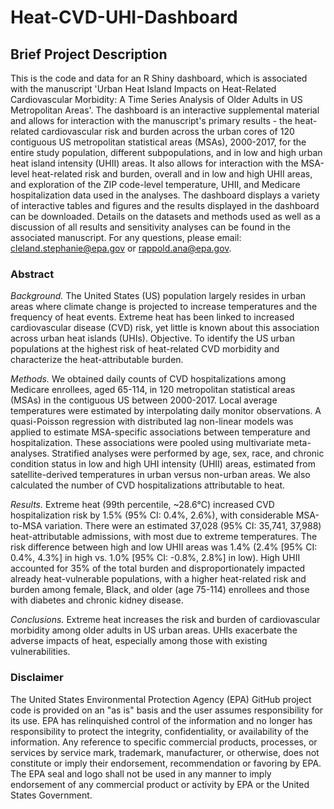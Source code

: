 # Heat-CVD-UHI-Dashboard

## Brief Project Description
This is the code and data for an R Shiny dashboard, which is associated with the manuscript 'Urban Heat Island Impacts on Heat-Related Cardiovascular Morbidity: A Time Series Analysis of Older Adults in US Metropolitan Areas'. The dashboard is an interactive supplemental material and allows for interaction with the manuscript's primary results - the heat-related cardiovascular risk and burden across the urban cores of 120 contiguous US metropolitan statistical areas (MSAs), 2000-2017, for the entire study population, different subpopulations, and in low and high urban heat island intensity (UHII) areas. It also allows for interaction with the MSA-level heat-related risk and burden, overall and in low and high UHII areas, and exploration of the ZIP code-level temperature, UHII, and Medicare hospitalization data used in the analyses. The dashboard displays a variety of interactive tables and figures and the results displayed in the dashboard can be downloaded. Details on the datasets and methods used as well as a discussion of all results and sensitivity analyses can be found in the associated manuscript. For any questions, please email: cleland.stephanie@epa.gov or rappold.ana@epa.gov.

### Abstract
<i>Background.</i> The United States (US) population largely resides in urban areas where climate change is projected to increase temperatures and the frequency of heat events. Extreme heat has been linked to increased cardiovascular disease (CVD) risk, yet little is known about this association across urban heat islands (UHIs). 
Objective. To identify the US urban populations at the highest risk of heat-related CVD morbidity and characterize the heat-attributable burden. 

<i>Methods.</i> We obtained daily counts of CVD hospitalizations among Medicare enrollees, aged 65-114, in 120 metropolitan statistical areas (MSAs) in the contiguous US between 2000-2017. Local average temperatures were estimated by interpolating daily monitor observations. A quasi-Poisson regression with distributed lag non-linear models was applied to estimate MSA-specific associations between temperature and hospitalization. These associations were pooled using multivariate meta-analyses. Stratified analyses were performed by age, sex, race, and chronic condition status in low and high UHI intensity (UHII) areas, estimated from satellite-derived temperatures in urban versus non-urban areas. We also calculated the number of CVD hospitalizations attributable to heat. 

<i>Results.</i> Extreme heat (99th percentile, ~28.6°C) increased CVD hospitalization risk by 1.5% (95% CI: 0.4%, 2.6%), with considerable MSA-to-MSA variation. There were an estimated 37,028 (95% CI: 35,741, 37,988) heat-attributable admissions, with most due to extreme temperatures. The risk difference between high and low UHII areas was 1.4% (2.4% [95% CI: 0.4%, 4.3%] in high vs. 1.0% [95% CI: -0.8%, 2.8%] in low). High UHII accounted for 35% of the total burden and disproportionately impacted already heat-vulnerable populations, with a higher heat-related risk and burden among female, Black, and older (age 75-114) enrollees and those with diabetes and chronic kidney disease.

<i>Conclusions.</i> Extreme heat increases the risk and burden of cardiovascular morbidity among older adults in US urban areas. UHIs exacerbate the adverse impacts of heat, especially among those with existing vulnerabilities.


### Disclaimer
The United States Environmental Protection Agency (EPA) GitHub project code is provided on an "as is" basis and the user assumes responsibility for its use. EPA has relinquished control of the information and no longer has responsibility to protect the integrity, confidentiality, or availability of the information. Any reference to specific commercial products, processes, or services by service mark, trademark, manufacturer, or otherwise, does not constitute or imply their endorsement, recommendation or favoring by EPA. The EPA seal and logo shall not be used in any manner to imply endorsement of any commercial product or activity by EPA or the United States Government. 
